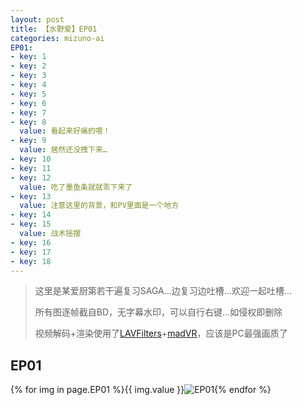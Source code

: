 ```yaml
---
layout: post
title: 【水野爱】EP01
categories: mizuno-ai
EP01:
- key: 1
- key: 2
- key: 3
- key: 4
- key: 5
- key: 6
- key: 7
- key: 8
  value: 看起来好痛的喂！
- key: 9
  value: 居然还没拽下来…
- key: 10
- key: 11
- key: 12
  value: 吃了墨鱼条就就乖下来了
- key: 13
  value: 注意这里的背景，和PV里面是一个地方
- key: 14
- key: 15
  value: 战术摇摆
- key: 16
- key: 17
- key: 18
---
```

> 这里是某爱厨第若干遍复习SAGA…边复习边吐槽…欢迎一起吐槽…
>
> 所有图逐帧截自BD，无字幕水印，可以自行右键…如侵权即删除
>
> 视频解码+渲染使用了[LAVFilters](https://github.com/Nevcairiel/LAVFilters)+[madVR](http://www.madvr.com/)，应该是PC最强画质了

## EP01

{% for img in page.EP01 %}{{ img.value }}![EP01](//cdn.jsdelivr.net/gh/wu-kan/MizunoAi/EP01/EP01({{img.key}}).jpg){% endfor %}

